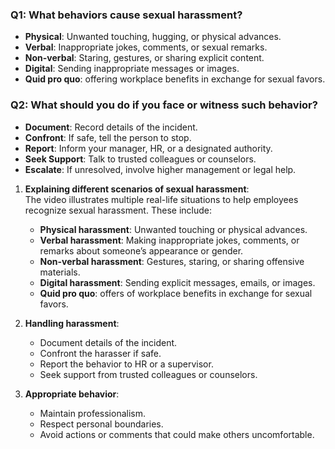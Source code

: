 ### Q1: What behaviors cause sexual harassment?  
- **Physical**: Unwanted touching, hugging, or physical advances.  
- **Verbal**: Inappropriate jokes, comments, or sexual remarks.  
- **Non-verbal**: Staring, gestures, or sharing explicit content.  
- **Digital**: Sending inappropriate messages or images. 
- **Quid pro quo**: offering workplace benefits in exchange for sexual favors.   

### Q2: What should you do if you face or witness such behavior?  
- **Document**: Record details of the incident.  
- **Confront**: If safe, tell the person to stop.  
- **Report**: Inform your manager, HR, or a designated authority.  
- **Seek Support**: Talk to trusted colleagues or counselors.  
- **Escalate**: If unresolved, involve higher management or legal help.

    
  


1. **Explaining different scenarios of sexual harassment**:  
   The video illustrates multiple real-life situations to help employees recognize sexual harassment. These include:  
   - **Physical harassment**: Unwanted touching or physical advances.  
   - **Verbal harassment**: Making inappropriate jokes, comments, or remarks about someone’s appearance or gender.  
   - **Non-verbal harassment**: Gestures, staring, or sharing offensive materials.  
   - **Digital harassment**: Sending explicit messages, emails, or images.  
   - **Quid pro quo**: offers of workplace benefits in exchange for sexual favors.  

2. **Handling harassment**:  
   - Document details of the incident.  
   - Confront the harasser if safe.  
   - Report the behavior to HR or a supervisor.  
   - Seek support from trusted colleagues or counselors.  

3. **Appropriate behavior**:  
   - Maintain professionalism.  
   - Respect personal boundaries.  
   - Avoid actions or comments that could make others uncomfortable.
